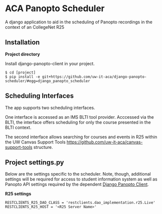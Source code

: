 ACA Panopto Scheduler
=====================

A django application to aid in the scheduling of Panopto recordings in the context of an CollegeNet R25

Installation
------------

**Project directory**

Install django-panopto-client in your project.

    $ cd [project]
    $ pip install -e git+https://github.com/uw-it-aca/django-panopto-scheduler/#egg=django_panopto_scheduler

Scheduling Interfaces
---------------------

The app supports two scheduling interfaces.

One interface is accessed as an IMS BLTI tool provider. Acccessed via the BLTI, the interface offers scheduling for only the course presented in the BLTI context.

The second interface allows searching for courses and events in R25 within the UW Canvas Support Tools <https://github.com/uw-it-aca/canvas-support-tools> structure.


Project settings.py
------------------

Below are the settings specific to the scheduler.  Note, though, additional settings will be required for access to student information system as well as Panopto API settings required by the dependent [Django Panopto Client](https://github.com/uw-it-aca/django-panopto-client "Panopto Client").

**R25 settings**

    RESTCLIENTS_R25_DAO_CLASS = 'restclients.dao_implementation.r25.Live'
    RESTCLIENTS_R25_HOST = '<R25 Server Name>'
